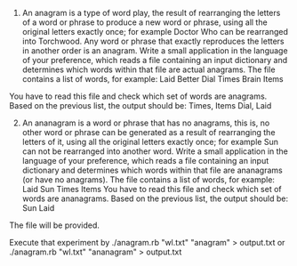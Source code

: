1) An anagram is a type of word play, the result of rearranging the letters of a
word or phrase to produce a new word or phrase, using all the original
letters exactly once; for example Doctor Who can be rearranged into
Torchwood. Any word or phrase that exactly reproduces the letters in
another order is an anagram.
Write a small application in the language of your preference, which reads a
file containing an input dictionary and determines which words within that file
are actual anagrams.
The file contains a list of words, for example:
Laid
Better
Dial
Times
Brain
Items

You have to read this file and check which set of words are anagrams.
Based on the previous list, the output should be:
Times, Items
Dial, Laid

2) An ananagram is a word or phrase that has no anagrams, this is, no other
word or phrase can be generated as a result of rearranging the letters of it,
using all the original letters exactly once; for example Sun can not be
rearranged into another word.
Write a small application in the language of your preference, which reads a
file containing an input dictionary and determines which words within that file
are ananagrams (or have no anagrams).
The file contains a list of words, for example:
Laid
Sun
Times
Items
You have to read this file and check which set of words are ananagrams.
Based on the previous list, the output should be:
Sun
Laid

The file will be provided.

Execute that experiment by ./anagram.rb "wl.txt" "anagram" > output.txt or ./anagram.rb "wl.txt" "ananagram" > output.txt
